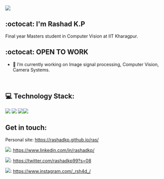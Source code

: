 # <img src="https://img.icons8.com/doodle/100/000000/hello--v1.png"/> 
## :octocat: I'm Rashad K.P



 Final year Masters student in Computer Vision at IIT Kharagpur.

## :octocat: OPEN TO WORK
- 🔭 I’m currently working on Image signal processing, Computer Vision, Camera Systems.

</br>

## :computer: Technology Stack:

  <img src="https://img.icons8.com/color/48/000000/c-programming.png"/> <img src="https://img.icons8.com/color/48/000000/python"/>  <img src="https://img.icons8.com/color/48/000000/numpy"/><img src="https://img.icons8.com/color/50/000000/c-plus-plus-logo.png"/>

## Get in touch:

 Personal site: https://rashadkp.github.io/ras/

<img src="https://img.icons8.com/fluent/35/000000/linkedin-2.png"/>: https://www.linkedin.com/in/rashadkp/

<img src="https://img.icons8.com/fluent/35/000000/twitter.png"/>: https://twitter.com/rashadkp99?s=08

<img src="https://img.icons8.com/fluent/35/000000/instagram-new.png"/>: https://www.instagram.com/_rsh4d_/




